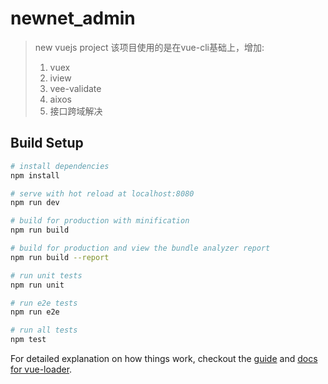 # newnet_admin

> new vuejs project
> 该项目使用的是在vue-cli基础上，增加:
>1. vuex
>2. iview
>3. vee-validate
>4. aixos
>5. 接口跨域解决
## Build Setup

``` bash
# install dependencies
npm install

# serve with hot reload at localhost:8080
npm run dev

# build for production with minification
npm run build

# build for production and view the bundle analyzer report
npm run build --report

# run unit tests
npm run unit

# run e2e tests
npm run e2e

# run all tests
npm test
```

For detailed explanation on how things work, checkout the [guide](http://vuejs-templates.github.io/webpack/) and [docs for vue-loader](http://vuejs.github.io/vue-loader).
